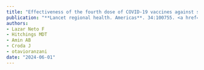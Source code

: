 ```yaml
---
title: "Effectiveness of the fourth dose of COVID-19 vaccines against severe COVID-19 among adults 40 years or older in Brazil: a population-based cohort study"
publication: "**Lancet regional health. Americas**. 34:100755. <a href='https://doi.org/10.1016/j.lana.2024.100755' target='_blank' rel='noopener noreferrer'>10.1016/j.lana.2024.100755</a>"
authors:
- Lazar Neto F
- Hitchings MDT
- Amin AB
- Croda J
- otavioranzani
date: "2024-06-01"
---
```

